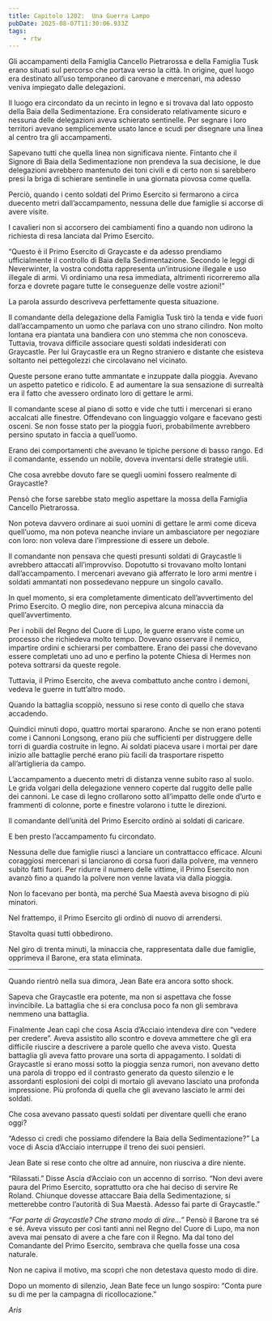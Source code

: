 ```yaml
---
title: Capitolo 1202:  Una Guerra Lampo
pubDate: 2025-08-07T11:30:06.933Z
tags:
    - rtw
---
```



Gli accampamenti della Famiglia Cancello Pietrarossa e della Famiglia Tusk erano situati sul percorso che portava verso la città. In origine, quel luogo era destinato all’uso temporaneo di carovane e mercenari, ma adesso veniva impiegato dalle delegazioni.


Il luogo era circondato da un recinto in legno e si trovava dal lato opposto della Baia della Sedimentazione. Era considerato relativamente sicuro e nessuna delle delegazioni aveva schierato sentinelle. Per segnare i loro territori avevano semplicemente usato lance e scudi per disegnare una linea al centro tra gli accampamenti.


Sapevano tutti che quella linea non significava niente. Fintanto che il Signore di Baia della Sedimentazione non prendeva la sua decisione, le due delegazioni avrebbero mantenuto dei toni civili e di certo non si sarebbero presi la briga di schierare sentinelle in una giornata piovosa come quella.


Perciò, quando i cento soldati del Primo Esercito si fermarono a circa duecento metri dall’accampamento, nessuna delle due famiglie si accorse di avere visite.


I cavalieri non si accorsero dei cambiamenti fino a quando non udirono la richiesta di resa lanciata dal Primo Esercito.


“Questo è il Primo Esercito di Graycaste e da adesso prendiamo ufficialmente il controllo di Baia della Sedimentazione. Secondo le leggi di Neverwinter, la vostra condotta rappresenta un’intrusione illegale e uso illegale di armi. Vi ordiniamo una resa immediata, altrimenti ricorreremo alla forza e dovrete pagare tutte le conseguenze delle vostre azioni!”


La parola assurdo descriveva perfettamente questa situazione.


Il comandante della delegazione della Famiglia Tusk tirò la tenda e vide fuori dall’accampamento un uomo che parlava con uno strano cilindro. Non molto lontana era piantata una bandiera con uno stemma che non conosceva. Tuttavia, trovava difficile associare questi soldati indesiderati con Graycastle. Per lui Graycastle era un Regno straniero e distante che esisteva soltanto nei pettegolezzi che circolavano nel vicinato.


Queste persone erano tutte ammantate e inzuppate dalla pioggia. Avevano un aspetto patetico e ridicolo. E ad aumentare la sua sensazione di surrealtà era il fatto che avessero ordinato loro di gettare le armi.


Il comandante scese al piano di sotto e vide che tutti i mercenari si erano accalcati alle finestre. Offendevano con linguaggio volgare e facevano gesti osceni. Se non fosse stato per la pioggia fuori, probabilmente avrebbero persino sputato in faccia a quell’uomo.


Erano dei comportamenti che avevano le tipiche persone di basso rango. Ed il comandante, essendo un nobile, doveva inventarsi delle strategie utili.


Che cosa avrebbe dovuto fare se quegli uomini fossero realmente di Graycastle?


Pensò che forse sarebbe stato meglio aspettare la mossa della Famiglia Cancello Pietrarossa.


Non poteva davvero ordinare ai suoi uomini di gettare le armi come diceva quell’uomo, ma non poteva neanche inviare un ambasciatore per negoziare con loro: non voleva dare l’impressione di essere un debole.


Il comandante non pensava che questi presunti soldati di Graycastle li avrebbero attaccati all’improvviso. Dopotutto si trovavano molto lontani dall’accampamento. I mercenari avevano già afferrato le loro armi mentre i soldati ammantati non possedevano neppure un singolo cavallo.


In quel momento, si era completamente dimenticato dell’avvertimento del Primo Esercito. O meglio dire, non percepiva alcuna minaccia da quell’avvertimento.


Per i nobili del Regno del Cuore di Lupo, le guerre erano viste come un processo che richiedeva molto tempo. Dovevano osservare il nemico, impartire ordini e schierarsi per combattere. Erano dei passi che dovevano essere completati uno ad uno e perfino la potente Chiesa di Hermes non poteva sottrarsi da queste regole.


Tuttavia, il Primo Esercito, che aveva combattuto anche contro i demoni, vedeva le guerre in tutt’altro modo.


Quando la battaglia scoppiò, nessuno si rese conto di quello che stava accadendo.


Quindici minuti dopo, quattro mortai spararono. Anche se non erano potenti come i Cannoni Longsong, erano più che sufficienti per distruggere delle torri di guardia costruite in legno. Ai soldati piaceva usare i mortai per dare inizio alle battaglie perché erano più facili da trasportare rispetto all’artiglieria da campo.


L’accampamento a duecento metri di distanza venne subito raso al suolo. Le grida volgari della delegazione vennero coperte dal ruggito delle palle dei cannoni. Le case di legno crollarono sotto all’impatto delle onde d’urto e frammenti di colonne, porte e finestre volarono i tutte le direzioni.


Il comandante dell’unità del Primo Esercito ordinò ai soldati di caricare.


E ben presto l’accampamento fu circondato.


Nessuna delle due famiglie riuscì a lanciare un contrattacco efficace. Alcuni coraggiosi mercenari si lanciarono di corsa fuori dalla polvere, ma vennero subito fatti fuori. Per ridurre il numero delle vittime, il Primo Esercito non avanzò fino a quando la polvere non venne lavata via dalla pioggia.


Non lo facevano per bontà, ma perché Sua Maestà aveva bisogno di più minatori.


Nel frattempo, il Primo Esercito gli ordinò di nuovo di arrendersi.


Stavolta quasi tutti obbedirono.


Nel giro di trenta minuti, la minaccia che, rappresentata dalle due famiglie, opprimeva il Barone, era stata eliminata.


***






Quando rientrò nella sua dimora, Jean Bate era ancora sotto shock.


Sapeva che Graycastle era potente, ma non si aspettava che fosse invincibile. La battaglia che si era conclusa poco fa non gli sembrava nemmeno una battaglia.


Finalmente Jean capì che cosa Ascia d’Acciaio intendeva dire con “vedere per credere”. Aveva assistito allo scontro e doveva ammettere che gli era difficile riuscire a descrivere a parole quello che aveva visto. Questa battaglia gli aveva fatto provare una sorta di appagamento. I soldati di Graycastle si erano mossi sotto la pioggia senza rumori, non avevano detto una parola di troppo ed il contrasto generato da questo silenzio e le assordanti esplosioni dei colpi di mortaio gli avevano lasciato una profonda impressione. Più profonda di quella che gli avevano lasciato le armi dei soldati.


Che cosa avevano passato questi soldati per diventare quelli che erano oggi?


“Adesso ci credi che possiamo difendere la Baia della Sedimentazione?” La voce di Ascia d’Acciaio interruppe il treno dei suoi pensieri.


Jean Bate si rese conto che oltre ad annuire, non riusciva a dire niente.


“Rilassati.” Disse Ascia d’Acciaio con un accenno di sorriso. “Non devi avere paura del Primo Esercito, soprattutto ora che hai deciso di servire Re Roland. Chiunque dovesse attaccare Baia della Sedimentazione, si metterebbe contro l’autorità di Sua Maestà. Adesso fai parte di Graycastle.”


<em>“Far parte di Graycastle? Che strano modo di dire...”</em> Pensò il Barone tra sé e sé. Aveva vissuto per così tanti anni nel Regno del Cuore di Lupo, ma non aveva mai pensato di avere a che fare con il Regno. Ma dal tono del Comandante del Primo Esercito, sembrava che quella fosse una cosa naturale.


Non ne capiva il motivo, ma scoprì che non detestava questo modo di dire.


Dopo un momento di silenzio, Jean Bate fece un lungo sospiro: “Conta pure su di me per la campagna di ricollocazione.”






<em>Aris</em>
                                


                                



